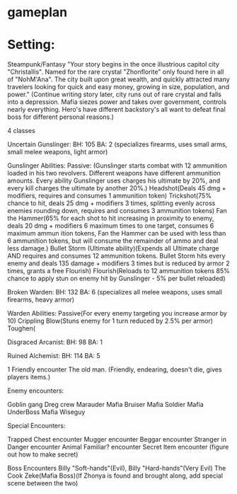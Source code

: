 # gameplan

# Setting:
Steampunk/Fantasy
"Your story begins in the once illustrious capitol city "Christallis". Named for the rare crystal "Zhonflorite" only found here in all of "NohM'Ana". The city built upon great wealth, and quickly attracted many travelers looking for quick and easy money, growing in size, population, and power." (Continue writing story later, city runs out of rare crystal and falls into a depression. Mafia siezes power and takes over government, controls nearly everything. Hero's have different backstory's all want to defeat final boss for different personal reasons.)


4 classes 

Uncertain Gunslinger: BH: 105 BA: 2 (specializes firearms, uses small arms, small melee weapons, light armor)

Gunslinger Abilities: Passive: (Gunslinger starts combat with 12 ammunition loaded in his two revolvers. Different weapons have different ammunition amounts. Every ability Gunslinger uses charges his ultimate by 20%, and every kill charges the ultimate by another 20%.) Headshot(Deals 45 dmg + modifiers, requires and consumes 1 ammunition token) Trickshot(75% chance to hit, deals 25 dmg + modifiers 3 times, splitting evenly across enemies rounding down, requires and consumes 3 ammunition tokens) Fan the Hammer(65% for each shot to hit increasing in proximity to enemy, deals 20 dmg + modifiers 6 maximum times to one target, consumes 6 maximum ammun ition tokens, Fan the Hammer can be used with less than 6 ammunition tokens, but will consume the remainder of ammo and deal less damage.) Bullet Storm (Ultimate ability)(Expends all Ultimate charge AND requires and consumes 12 ammunition tokens. Bullet Storm hits every enemy and deals 135 damage + modifiers 3 times but is reduced by armor 2 times, grants a free Flourish) Flourish(Reloads to 12 ammunition tokens 85% chance to apply stun on enemy hit by Gunslinger - 5% per bullet reloaded) 

Broken Warden: BH: 132 BA: 6 (specializes all melee weapons, uses small firearms, heavy armor) 

Warden Abilities: Passive(For every enemy targeting you increase armor by 10) Crippling Blow(Stuns enemy for 1 turn reduced by 2.5% per armor) Toughen(

Disgraced Arcanist: BH: 98 BA: 1

Ruined Alchemist: BH: 114 BA: 5



1 Friendly encounter
The old man. (Friendly, endearing, doesn't die, gives players items.)



Enemy encounters:

Goblin gang
Dreg crew
Marauder
Mafia Bruiser
Mafia Soldier
Mafia UnderBoss
Mafia Wiseguy



Special Encounters:

Trapped Chest encounter
Mugger encounter
Beggar encounter
Stranger in Danger encounter
Animal Familiar? encounter
Secret Item encounter (figure out how to make secret)

Boss Encounters
Billy "Soft-hands"(Evil), Billy "Hard-hands"(Very Evil)
The Cook
Zeke(Mafia Boss)(If Zhonya is found and brought along, add special scene between the two)

